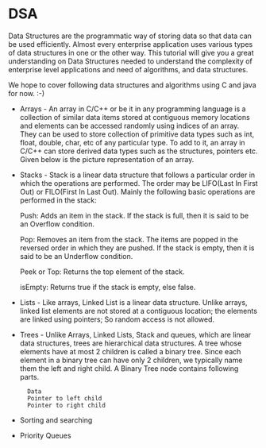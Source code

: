 # DSA

Data Structures are the programmatic way of storing data so that data can be used efficiently. Almost every enterprise application uses various types of data structures in one or the other way. This tutorial will give you a great understanding on Data Structures needed to understand the complexity of enterprise level applications and need of algorithms, and data structures.

We hope to cover following data structures and algorithms using C and java for now. :-)

* Arrays - An array in C/C++ or be it in any programming language is a collection of similar data items stored at contiguous memory locations and elements can be accessed randomly using indices of an array.  
They can be used to store collection of primitive data types such as int, float, double, char, etc of any particular type. To add to it, an array in C/C++ can store derived data types such as the structures, pointers etc. Given below is the picture representation of an array.

* Stacks - Stack is a linear data structure that follows a particular order in which the operations are performed. The order may be LIFO(Last In First Out) or FILO(First In Last Out).
Mainly the following basic operations are performed in the stack:

    Push: Adds an item in the stack. If the stack is full, then it is said to be an Overflow condition.

    Pop: Removes an item from the stack. The items are popped in the reversed order in which they are pushed. If the stack is empty, then it is said to be an Underflow condition.

    Peek or Top: Returns the top element of the stack.

    isEmpty: Returns true if the stack is empty, else false.

* Lists - Like arrays, Linked List is a linear data structure. Unlike arrays, linked list elements are not stored at a contiguous location; the elements are linked using pointers; So random access is not allowed.

* Trees - Unlike Arrays, Linked Lists, Stack and queues, which are linear data structures, trees are hierarchical data structures.
A tree whose elements have at most 2 children is called a binary tree. Since each element in a binary tree can have only 2 children, we typically name them the left and right child.
    A Binary Tree node contains following parts.

        Data
        Pointer to left child
        Pointer to right child

* Sorting and searching
* Priority Queues

